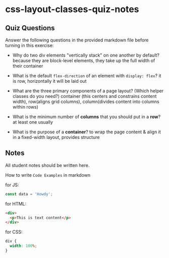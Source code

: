 # css-layout-classes-quiz-notes

## Quiz Questions

Answer the following questions in the provided markdown file before turning in this exercise:

- Why do two div elements "vertically stack" on one another by default?
  because they are block-level elements, they take up the full width of their container

- What is the default `flex-direction` of an element with `display: flex`?
  it is row, horizontally it will be laid out

- What are the three primary components of a page layout? (Which helper classes do you need?)
  container (this centers and constrains content width), row(aligns grid columns), column(divides content into columns within rows)

- What is the minimum number of **columns** that you should put in a **row**?
  at least one usually

- What is the purpose of a **container**?
  to wrap the page content & align it in a fixed-width layout, provides structure

## Notes

All student notes should be written here.

How to write `Code Examples` in markdown

for JS:

```javascript
const data = 'Howdy';
```

for HTML:

```html
<div>
  <p>This is text content</p>
</div>
```

for CSS:

```css
div {
  width: 100%;
}
```
